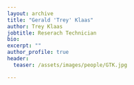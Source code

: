 ```yaml
---
layout: archive
title: "Gerald 'Trey' Klaas"
author: Trey Klaas
jobtitle: Reserach Technician
bio:
excerpt: ""
author_profile: true
header:
  teaser: /assets/images/people/GTK.jpg

---
```

